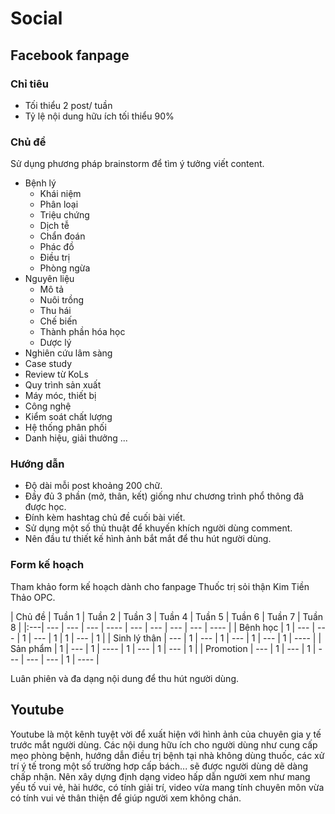 # Social
## Facebook fanpage
### Chỉ tiêu
* Tối thiểu 2 post/ tuần
* Tỷ lệ nội dung hữu ích tối thiểu 90%

### Chủ đề
Sử dụng phương pháp brainstorm để tìm ý tưởng viết content.
* Bệnh lý
	- Khái niệm
	- Phân loại
	- Triệu chứng
	- Dịch tễ
	- Chẩn đoán
	- Phác đồ
	- Điều trị
	- Phòng ngừa
* Nguyên liệu
	- Mô tả
	- Nuôi trồng
	- Thu hái
	- Chế biến
	- Thành phần hóa học
	- Dược lý
* Nghiên cứu lâm sàng
* Case study
* Review từ KoLs
* Quy trình sản xuất
* Máy móc, thiết bị
* Công nghệ
* Kiểm soát chất lượng
* Hệ thống phân phối
* Danh hiệu, giải thưởng
...

### Hướng dẫn
* Độ dài mỗi post khoảng 200 chữ.
* Đầy đủ 3 phần (mở, thân, kết) giống như chương trình phổ thông đã được học.
* Đính kèm hashtag chủ đề cuối bài viết.
* Sử dụng một số thủ thuật để khuyến khích người dùng comment.
* Nên đầu tư thiết kế hình ảnh bắt mắt để thu hút người dùng.

### Form kế hoạch
Tham khảo form kế hoạch dành cho fanpage Thuốc trị sỏi thận Kim Tiền Thảo OPC.

| Chủ đề | Tuần 1 | Tuần 2 | Tuần 3 | Tuần 4 | Tuần 5 | Tuần 6 | Tuần 7 | Tuần 8 |
|:---| --- | --- | --- | ---- | --- | --- | --- | --- | ---- |
| Bệnh học | 1 | --- | --- | 1 | --- | 1 | 1 | --- | 1 |
| Sinh lý thận | --- | 1 | --- | 1 | --- | 1 | --- | 1 | ---- |
| Sản phẩm | 1 | --- | 1 | ---- | 1 | --- | 1 | --- | 1 |
| Promotion | --- | 1 | --- | 1 | --- | --- | --- | 1 | ---- |

Luân phiên và đa dạng nội dung để thu hút người dùng.

## Youtube
Youtube là một kênh tuyệt vời để xuất hiện với hình ảnh của chuyên gia y tế trước mắt người dùng. Các nội dung hữu ích cho người dùng như cung cấp mẹo phòng bệnh, hướng dẫn điều trị bệnh tại nhà không dùng thuốc, các xử trí ý tế trong một số trường hơp cấp bách... sẽ được người dùng dẽ dàng chấp nhận.
Nên xây dựng định dạng video hấp dẫn người xem như mang yếu tố vui vẻ, hài hước, có tính giải trí, video vừa mang tính chuyên môn vừa có tính vui vẻ thân thiện để giúp người xem không chán.